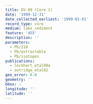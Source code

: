 ```yaml
---
title: DV-09 (Core 1)
date: '1999-12-31'
date_collected_earliest: '1999-01-01'
record_type: core
medium: lake_sediment
feature: '455'
description: ''
parameters:
  - Pb/210
  - Pb/extractable
  - Pb/isotopes
publications:
  - lockhart_etal00a
  - outridge_etal02
geo_error: 0.0
geometry: ''
bbox: ~
longitude: ''
latitude: ''
---
```

